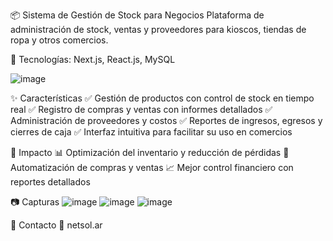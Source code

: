 📦 Sistema de Gestión de Stock para Negocios
Plataforma de administración de stock, ventas y proveedores para kioscos, tiendas de ropa y otros comercios.

📌 Tecnologías: Next.js, React.js, MySQL

![image](https://github.com/user-attachments/assets/ec803f1a-3e6c-47bd-9d28-f31d96ca660f)

✨ Características
✅ Gestión de productos con control de stock en tiempo real
✅ Registro de compras y ventas con informes detallados
✅ Administración de proveedores y costos
✅ Reportes de ingresos, egresos y cierres de caja
✅ Interfaz intuitiva para facilitar su uso en comercios

🎯 Impacto
📊 Optimización del inventario y reducción de pérdidas
💸 Automatización de compras y ventas
📈 Mejor control financiero con reportes detallados

📷 Capturas
![image](https://github.com/user-attachments/assets/c6a2822c-1bc6-4631-92b8-b328bfb01208) ![image](https://github.com/user-attachments/assets/4d126303-ccf0-48d9-83e0-a780af8c6eb9) ![image](https://github.com/user-attachments/assets/19e30009-f7dd-436b-8d7e-6e4d1c6f3112)


📩 Contacto
📧 netsol.ar
